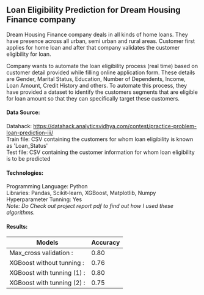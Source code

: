 ## Loan Eligibility Prediction for Dream Housing Finance company

Dream Housing Finance company deals in all kinds of home loans. They have presence across all urban, semi urban and rural areas. Customer first applies for home loan and after that company validates the customer eligibility for loan.

Company wants to automate the loan eligibility process (real time) based on customer detail provided while filling online application form. These details are Gender, Marital Status, Education, Number of Dependents, Income, Loan Amount, Credit History and others. To automate this process, they have provided a dataset to identify the customers segments that are eligible for loan amount so that they can specifically target these customers. 

#### Data Source:
Datahack:  https://datahack.analyticsvidhya.com/contest/practice-problem-loan-prediction-iii/ <br>
Train file: CSV containing the customers for whom loan eligibility is known as 'Loan_Status' <br>
Test file: CSV containing the customer information for whom loan eligibility is to be predicted <br>

#### Technologies:
Programming Language: Python <br>
Libraries: Pandas, Scikit-learn, XGBoost, Matplotlib, Numpy <br>
Hyperparameter Tunning: Yes <br>
*Note: Do Check out project report pdf to find out how I used these algorithms.*

#### Results:
| Models             	    | Accuracy                   |
|---------------------------|----------------------------|
| Max_cross validation     :| 0.80                       |
| XGBoost without tunning  :| 0.76                       |
| XGBoost with tunning (1) :| 0.80                       |
| XGBoost with tunning (2) :| 0.75      
